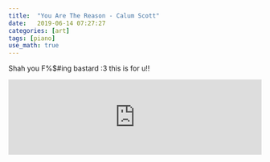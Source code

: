 ```yaml
---
title:  "You Are The Reason - Calum Scott"
date:   2019-06-14 07:27:27
categories: [art]
tags: [piano]
use_math: true
---
```


Shah you F%$#ing bastard :3 this is for u!!

<iframe  style="overflow:hidden;height:auto;width:100%" height=auto width="100%" src="https://www.youtube.com/embed/ZwbJNzDGpjc" frameborder="0" allow="accelerometer; clipboard-write; encrypted-media; gyroscope; picture-in-picture" allowfullscreen></iframe>
